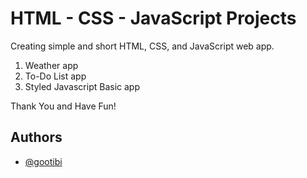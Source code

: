 # HTML - CSS - JavaScript Projects

Creating simple and short HTML, CSS, and JavaScript web app.

1. Weather app
2. To-Do List app
3. Styled Javascript Basic app
   
Thank You and Have Fun!


## Authors

- [@gootibi](https://github.com/gootibi)
